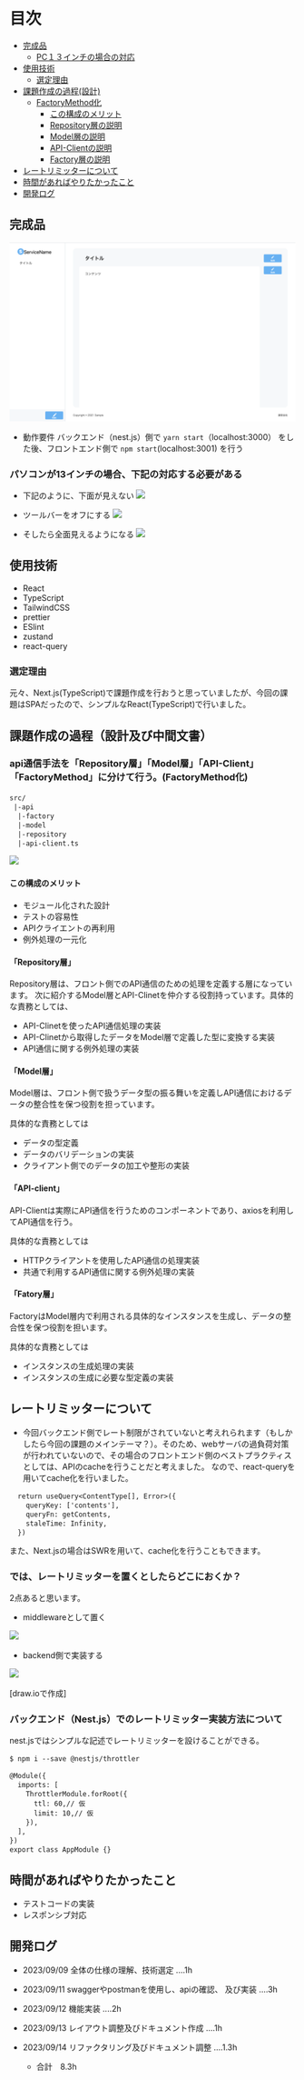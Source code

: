 # 目次
- [完成品](#complete)
  - [PC１３インチの場合の対応](#pc)
- [使用技術](#tech)
  - [選定理由](#reason)
- [課題作成の過程(設計)](#hardship)
  - [FactoryMethod化](#factory)
    - [この構成のメリット](#melit)
    - [Repository層の説明](#repository)
    - [Model層の説明](#model)
    - [API-Clientの説明](#api-client)
    - [Factory層の説明](#fac-method)
- [レートリミッターについて](#rait)
- [時間があればやりたかったこと](#want)
- [開発ログ](#log)

<h2 id="complete">完成品</h2>

![](./sketch/complete.png)
- 動作要件
  バックエンド（nest.js）側で
  ```yarn start```（localhost:3000）
  をした後、フロントエンド側で
  ```npm start```(localhost:3001)
  を行う

<h3 id="pc">パソコンが13インチの場合、下記の対応する必要がある</h3>

- 下記のように、下面が見えない
![](./sketch/1.png)

- ツールバーをオフにする
![](./sketch/2.png)

- そしたら全面見えるようになる
![](./sketch/3.png)

  

<h2 id="tech">使用技術</h2>

- React
- TypeScript
- TailwindCSS
- prettier
- ESlint
- zustand
- react-query

<h3 id="reason">選定理由</h3>

元々、Next.js(TypeScript)で課題作成を行おうと思っていましたが、今回の課題はSPAだったので、シンプルなReact(TypeScript)で行いました。

<h2 id="hardship">課題作成の過程（設計及び中間文書）</h2>

<h3 id="factory">api通信手法を「Repository層」「Model層」「API-Client」「FactoryMethod」に分けて行う。(FactoryMethod化)</h3>

```
src/
 |-api
  |-factory
  |-model
  |-repository
  |-api-client.ts
```

![](./sketch/api.png)

<h4 id="melit">この構成のメリット</h4>

- モジュール化された設計
- テストの容易性
- APIクライエントの再利用
- 例外処理の一元化

<h4 id="repository">「Repository層」</h4>

Repository層は、フロント側でのAPI通信のための処理を定義する層になっています。
次に紹介するModel層とAPI-Clinetを仲介する役割持っています。具体的な責務としては、
- API-Clinetを使ったAPI通信処理の実装
- API-Clinetから取得したデータをModel層で定義した型に変換する実装
- API通信に関する例外処理の実装

<h4 id="model">「Model層」</h4>

Model層は、フロント側で扱うデータ型の振る舞いを定義しAPI通信におけるデータの整合性を保つ役割を担っています。

具体的な責務としては

- データの型定義
- データのバリデーションの実装
- クライアント側でのデータの加工や整形の実装
  
<h4 id="api-client">「API-client」</h4>

API-Clientは実際にAPI通信を行うためのコンポーネントであり、axiosを利用してAPI通信を行う。

具体的な責務としては

- HTTPクライアントを使用したAPI通信の処理実装
- 共通で利用するAPI通信に関する例外処理の実装

<h4 id="fac-method">「Fatory層」</h4>

FactoryはModel層内で利用される具体的なインスタンスを生成し、データの整合性を保つ役割を担います。

具体的な責務としては

- インスタンスの生成処理の実装
- インスタンスの生成に必要な型定義の実装


<h2 id="rait">レートリミッターについて</h2>

- 今回バックエンド側でレート制限がされていないと考えれられます（もしかしたら今回の課題のメインテーマ？）。そのため、webサーバの過負荷対策が行われていないので、その場合のフロントエンド側のベストプラクティスとしては、APIのcacheを行うことだと考えました。
なので、react-queryを用いてcache化を行いました。
```
  return useQuery<ContentType[], Error>({
    queryKey: ['contents'],
    queryFn: getContents,
    staleTime: Infinity,
  })
```
また、Next.jsの場合はSWRを用いて、cache化を行うこともできます。

### では、レートリミッターを置くとしたらどこにおくか？
2点あると思います。

- middlewareとして置く
  
![](./sketch/画面(middle).png)

- backend側で実装する
  
![](./sketch/画面(back).png)

[draw.ioで作成]

### バックエンド（Nest.js）でのレートリミッター実装方法について
nest.jsではシンプルな記述でレートリミッターを設けることができる。
```
$ npm i --save @nestjs/throttler
```
```
@Module({
  imports: [
    ThrottlerModule.forRoot({
      ttl: 60,// 仮
      limit: 10,// 仮
    }),
  ],
})
export class AppModule {}
```

<h2 id="want">時間があればやりたかったこと</h2>

- テストコードの実装
- レスポンシブ対応

<h2 id="log">開発ログ</h2>

- 2023/09/09
  全体の仕様の理解、技術選定
  ....1h

- 2023/09/11
  swaggerやpostmanを使用し、apiの確認、
  及び実装
  ....3h

- 2023/09/12
  機能実装
  ....2h

- 2023/09/13
  レイアウト調整及びドキュメント作成
  ....1h

- 2023/09/14
  リファクタリング及びドキュメント調整
  ....1.3h
  - 合計　8.3h

